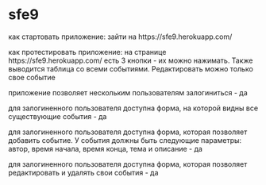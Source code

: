 # sfe9
<p>как стартовать приложение: зайти на https://sfe9.herokuapp.com/ </p>
<p>как протестировать приложение: на странице https://sfe9.herokuapp.com/ есть 3 кнопки - их можно нажимать. Также выводится таблица со всеми событиями. Редактировать можно только свое событие </p>
<p>приложение позволяет нескольким пользователям залогиниться - да </p>
<p>для залогиненного пользователя доступна форма, на которой видны все существующие события - да </p>
<p>для залогиненного пользователя доступна форма, которая позволяет добавить событие. У события должны быть следующие параметры: автор, время начала, время конца, тема и описание - да </p>
<p>для залогиненного пользователя доступна форма, которая позволяет редактировать и удалять свои события - да</p>

